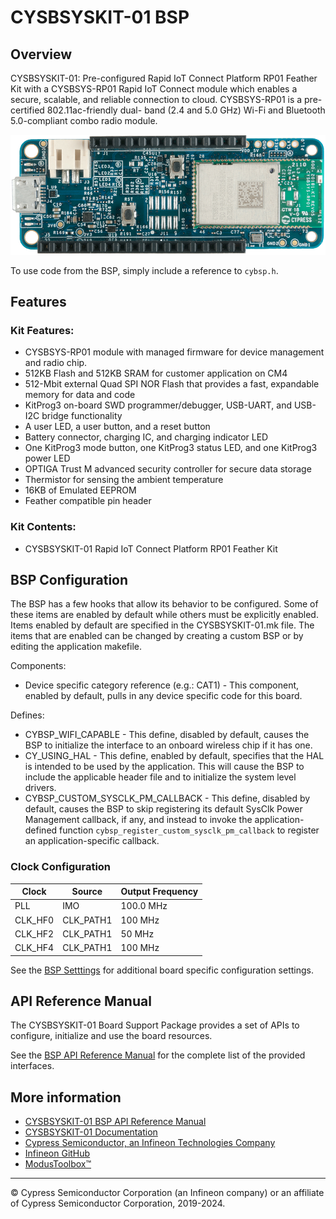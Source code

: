 # CYSBSYSKIT-01 BSP

## Overview

CYSBSYSKIT-01: Pre-configured Rapid IoT Connect Platform RP01 Feather Kit with a CYSBSYS-RP01 Rapid IoT Connect module which enables a secure, scalable, and reliable connection to cloud. CYSBSYS-RP01 is a pre-certified 802.11ac-friendly dual- band (2.4 and 5.0 GHz) Wi-Fi and Bluetooth 5.0-compliant combo radio module. 

![](docs/html/board.png)

To use code from the BSP, simply include a reference to `cybsp.h`.

## Features

### Kit Features:

* CYSBSYS-RP01 module with managed firmware for device management and radio chip. 
* 512KB Flash and 512KB SRAM for customer application on CM4
* 512-Mbit external Quad SPI NOR Flash that provides a fast, expandable memory for data and code
* KitProg3 on-board SWD programmer/debugger, USB-UART, and USB-I2C bridge functionality
* A user LED, a user button, and a reset button
* Battery connector, charging IC, and charging indicator LED
* One KitProg3 mode button, one KitProg3 status LED, and one KitProg3 power LED
* OPTIGA Trust M advanced security controller for secure data storage
* Thermistor for sensing the ambient temperature
* 16KB of Emulated EEPROM
* Feather compatible pin header

### Kit Contents:

* CYSBSYSKIT-01 Rapid IoT Connect Platform RP01 Feather Kit

## BSP Configuration

The BSP has a few hooks that allow its behavior to be configured. Some of these items are enabled by default while others must be explicitly enabled. Items enabled by default are specified in the CYSBSYSKIT-01.mk file. The items that are enabled can be changed by creating a custom BSP or by editing the application makefile.

Components:
* Device specific category reference (e.g.: CAT1) - This component, enabled by default, pulls in any device specific code for this board.

Defines:
* CYBSP_WIFI_CAPABLE - This define, disabled by default, causes the BSP to initialize the interface to an onboard wireless chip if it has one.
* CY_USING_HAL - This define, enabled by default, specifies that the HAL is intended to be used by the application. This will cause the BSP to include the applicable header file and to initialize the system level drivers.
* CYBSP_CUSTOM_SYSCLK_PM_CALLBACK - This define, disabled by default, causes the BSP to skip registering its default SysClk Power Management callback, if any, and instead to invoke the application-defined function `cybsp_register_custom_sysclk_pm_callback` to register an application-specific callback.

### Clock Configuration

| Clock    | Source    | Output Frequency |
|----------|-----------|------------------|
| PLL      | IMO       | 100.0 MHz        |
| CLK_HF0  | CLK_PATH1 | 100 MHz          |
| CLK_HF2  | CLK_PATH1 | 50 MHz           |
| CLK_HF4  | CLK_PATH1 | 100 MHz          |

See the [BSP Setttings][settings] for additional board specific configuration settings.

## API Reference Manual

The CYSBSYSKIT-01 Board Support Package provides a set of APIs to configure, initialize and use the board resources.

See the [BSP API Reference Manual][api] for the complete list of the provided interfaces.

## More information
* [CYSBSYSKIT-01 BSP API Reference Manual][api]
* [CYSBSYSKIT-01 Documentation](https://www.infineon.com/cms/en/product/evaluation-boards/CYSBSYSKIT-01)
* [Cypress Semiconductor, an Infineon Technologies Company](http://www.cypress.com)
* [Infineon GitHub](https://github.com/infineon)
* [ModusToolbox™](https://www.cypress.com/products/modustoolbox-software-environment)

[api]: https://infineon.github.io/TARGET_CYSBSYSKIT-01/html/modules.html
[settings]: https://infineon.github.io/TARGET_CYSBSYSKIT-01/html/md_bsp_settings.html

---
© Cypress Semiconductor Corporation (an Infineon company) or an affiliate of Cypress Semiconductor Corporation, 2019-2024.